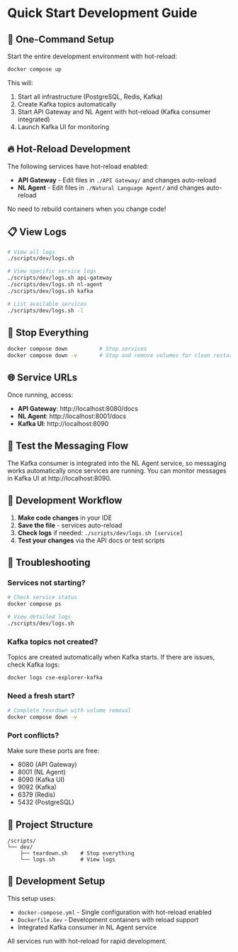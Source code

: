 # Quick Start Development Guide

## 🚀 One-Command Setup

Start the entire development environment with hot-reload:

```bash
docker compose up
```

This will:
1. Start all infrastructure (PostgreSQL, Redis, Kafka)
2. Create Kafka topics automatically
3. Start API Gateway and NL Agent with hot-reload (Kafka consumer integrated)
4. Launch Kafka UI for monitoring

## 🔥 Hot-Reload Development

The following services have hot-reload enabled:
- **API Gateway** - Edit files in `./API Gateway/` and changes auto-reload
- **NL Agent** - Edit files in `./Natural Language Agent/` and changes auto-reload

No need to rebuild containers when you change code!

## 📋 View Logs

```bash
# View all logs
./scripts/dev/logs.sh

# View specific service logs
./scripts/dev/logs.sh api-gateway
./scripts/dev/logs.sh nl-agent
./scripts/dev/logs.sh kafka

# List available services
./scripts/dev/logs.sh -l
```

## 🛑 Stop Everything

```bash
docker compose down          # Stop services
docker compose down -v       # Stop and remove volumes for clean restart
```

## 🌐 Service URLs

Once running, access:
- **API Gateway**: http://localhost:8080/docs
- **NL Agent**: http://localhost:8001/docs
- **Kafka UI**: http://localhost:8090

## 🧪 Test the Messaging Flow

The Kafka consumer is integrated into the NL Agent service, so messaging works automatically once services are running. You can monitor messages in Kafka UI at http://localhost:8090.

## 📝 Development Workflow

1. **Make code changes** in your IDE
2. **Save the file** - services auto-reload
3. **Check logs** if needed: `./scripts/dev/logs.sh [service]`
4. **Test your changes** via the API docs or test scripts

## 🔧 Troubleshooting

### Services not starting?
```bash
# Check service status
docker compose ps

# View detailed logs
./scripts/dev/logs.sh
```

### Kafka topics not created?
Topics are created automatically when Kafka starts. If there are issues, check Kafka logs:
```bash
docker logs cse-explorer-kafka
```

### Need a fresh start?
```bash
# Complete teardown with volume removal
docker compose down -v
```

### Port conflicts?
Make sure these ports are free:
- 8080 (API Gateway)
- 8001 (NL Agent)
- 8090 (Kafka UI)
- 9092 (Kafka)
- 6379 (Redis)
- 5432 (PostgreSQL)

## 📁 Project Structure

```
/scripts/
└── dev/
    ├── teardown.sh    # Stop everything
    └── logs.sh        # View logs
```

## 🔄 Development Setup

This setup uses:
- `docker-compose.yml` - Single configuration with hot-reload enabled
- `Dockerfile.dev` - Development containers with reload support
- Integrated Kafka consumer in NL Agent service

All services run with hot-reload for rapid development.